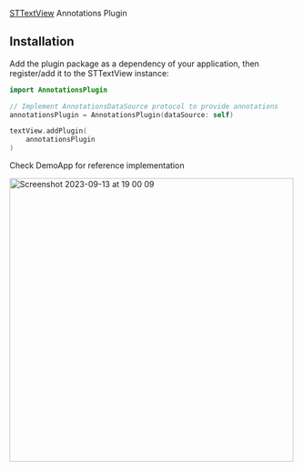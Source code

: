 [STTextView](https://github.com/krzyzanowskim/STTextView) Annotations Plugin

## Installation

Add the plugin package as a dependency of your application, then register/add it to the STTextView instance:

```swift
import AnnotationsPlugin

// Implement AnnotationsDataSource protocol to provide annotations
annotationsPlugin = AnnotationsPlugin(dataSource: self)

textView.addPlugin(
    annotationsPlugin
)
```

Check DemoApp for reference implementation

<img width="499" alt="Screenshot 2023-09-13 at 19 00 09" src="https://github.com/krzyzanowskim/STTextView-Plugin-Annotations/assets/758033/49f6392b-fbce-47e9-a6ee-f4828c095cbd">
